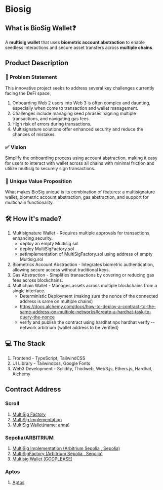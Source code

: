 # Biosig

## What is BioSig Wallet❓
A **multisig wallet** that uses **biometric account abstraction** to enable seedless interactions and secure asset transfers across **multiple chains**.

## Product Description
### 📌 **Problem Statement**
This innovative project seeks to address several key challenges currently facing the DeFi space,
1. Onboarding Web 2 users into Web 3 is often complex and daunting, especially when come to transaction and wallet management.
2. Challenges include managing seed phrases, signing multiple transactions, and navigating gas fees.
3. High risk of errors during transactions.
4. Multisignature solutions offer enhanced security and reduce the chances of mistakes.

### ✅ **Vision**
Simplify the onboarding process using account abstraction, making it easy for users to interact with wallet across all chains with minimal friction and utilize multisig to securely sign transactions.

### 🌟 **Unique Value Proposition**
What makes BioSig unique is its combination of features: a multisignature wallet, biometric account abstraction, gas abstraction, and support for multichain functionality.

## 🛠️ How it's made?
1. Multisignature Wallet - Requires multiple approvals for transactions, enhancing security.
   - deploy an empty Multisig.sol
   - deploy MultiSigFactory.sol
   - setImplementation of MultiSigFactory.sol using address of empty Multisig.sol
3. Biometrics Account Abstraction - Integrates biometric authentication, allowing secure access without traditional keys.
4. Gas Abstraction - Simplifies transactions by covering or reducing gas fees across blockchains.
5. Multichain Wallet - Manages assets across multiple blockchains from a single interface.
   - Deterministic Deployment (making sure the nonce of the connected address is same on multiple chains)
   - https://docs.alchemy.com/docs/how-to-deploy-a-contract-to-the-same-address-on-multiple-networks#create-a-hardhat-task-to-query-the-nonce
   - verify and publish the contract using hardhat npx hardhat verify --network arbitrium {wallet address to be verified}
   



## 💻 The Stack
1. Frontend - TypeScript, TailwindCSS
2. UI Library - Tailwindcss, Google Fonts
3. Web3 Development - Solidity, Thirdweb, Web3.js, Ethers.js, Hardhat, Alchemy

## Contract Address
### **Scroll**
1. [MultiSig Factory](https://sepolia.scrollscan.com/address/0x96f45a38490D74FE6c34aEeE06c1098d5dA287d6#code)
2. [MultiSig Implementation](https://sepolia.scrollscan.com/address/0xc760d8a49f1ec1e5916e795abac6044e0c19fdaf#code)
3. [MultiSig Wallet(name: anna)](https://sepolia.scrollscan.com/address/0x76128f14e8a7b5f3F179161081f0D04fCAAdee21#code)

### **Sepolia/ARBITRIUM**
1. [MultiSig Implementation (Arbitrium Sepolia , Sepolia)](https://sepolia.etherscan.io/address/0xE284eAB3a3AC74fD2BF343Dbe497577e3255F0E9#code)
2. [MultiSigFactory (Arbitrium Sepolia , Sepolia)](https://sepolia.etherscan.io/address/0x9176c50aEAc4fC1CB909d9d68FF629232F91359D#code)
3. [Multisig Wallet (GODPLEASE)](https://sepolia.etherscan.io/address/0x39F807B35964F6a0C3f3304C423A45b391e19Fb4#code)

### **Aptos**
1. [Aptos](https://explorer.aptoslabs.com/txn/0x3430dd633cd80844fca6187f6a26c7ebce08219a0ddaf6b495a6327543a6c673?network=devnet)
